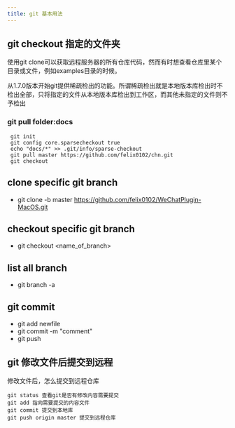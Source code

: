 ```yaml
---
title: git 基本用法
---
```

## git checkout 指定的文件夹
使用git clone可以获取远程服务器的所有仓库代码，然而有时想查看仓库里某个目录或文件，例如examples目录的时候。

从1.7.0版本开始git提供稀疏检出的功能。所谓稀疏检出就是本地版本库检出时不检出全部，只将指定的文件从本地版本库检出到工作区，而其他未指定的文件则不予检出
### git pull folder:docs
```
 git init
 git config core.sparsecheckout true
 echo "docs/*" >> .git/info/sparse-checkout 
 git pull master https://github.com/felix0102/chn.git 
 git checkout
```
## clone specific git branch
- git clone -b master https://github.com/felix0102/WeChatPlugin-MacOS.git
## checkout specific git branch
- git checkout <name_of_branch>
## list all branch
- git branch -a

## git commit 
- git add newfile
- git commit -m "comment"
- git push

## git 修改文件后提交到远程
修改文件后，怎么提交到远程仓库
```
git status 查看git是否有修改内容需要提交
git add 指向需要提交的内容文件
git commit 提交到本地库
git push origin master 提交到远程仓库
```

